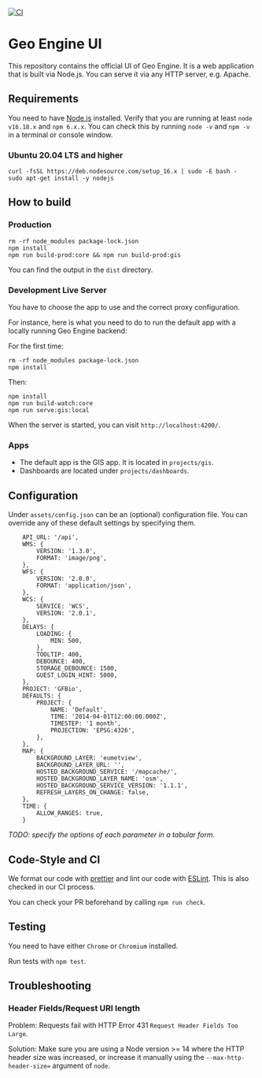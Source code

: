 [![CI](https://github.com/geo-engine/geoengine-ui/actions/workflows/ci.yml/badge.svg)](https://github.com/geo-engine/geoengine-ui/actions/workflows/ci.yml)

# Geo Engine UI

This repository contains the official UI of Geo Engine.
It is a web application that is built via Node.js.
You can serve it via any HTTP server, e.g. Apache.

## Requirements

You need to have [Node.js](https://nodejs.org) installed.
Verify that you are running at least `node v16.18.x` and `npm 6.x.x`.
You can check this by running `node -v` and `npm -v` in a terminal or console window.

### Ubuntu 20.04 LTS and higher

```
curl -fsSL https://deb.nodesource.com/setup_16.x | sudo -E bash -
sudo apt-get install -y nodejs
```

## How to build

### Production

```
rm -rf node_modules package-lock.json
npm install
npm run build-prod:core && npm run build-prod:gis
```

You can find the output in the `dist` directory.

### Development Live Server

You have to choose the app to use and the correct proxy configuration.

For instance, here is what you need to do to run the default app with a locally running Geo Engine backend:

For the first time:

```
rm -rf node_modules package-lock.json
npm install
```

Then:

```
npm install
npm run build-watch:core
npm run serve:gis:local
```

When the server is started, you can visit `http://localhost:4200/`.

### Apps

-   The default app is the GIS app. It is located in `projects/gis`.
-   Dashboards are located under `projects/dashboards`.

## Configuration

Under `assets/config.json` can be an (optional) configuration file.
You can override any of these default settings by specifying them.

```
    API_URL: '/api',
    WMS: {
        VERSION: '1.3.0',
        FORMAT: 'image/png',
    },
    WFS: {
        VERSION: '2.0.0',
        FORMAT: 'application/json',
    },
    WCS: {
        SERVICE: 'WCS',
        VERSION: '2.0.1',
    },
    DELAYS: {
        LOADING: {
            MIN: 500,
        },
        TOOLTIP: 400,
        DEBOUNCE: 400,
        STORAGE_DEBOUNCE: 1500,
        GUEST_LOGIN_HINT: 5000,
    },
    PROJECT: 'GFBio',
    DEFAULTS: {
        PROJECT: {
            NAME: 'Default',
            TIME: '2014-04-01T12:00:00.000Z',
            TIMESTEP: '1 month',
            PROJECTION: 'EPSG:4326',
        },
    },
    MAP: {
        BACKGROUND_LAYER: 'eumetview',
        BACKGROUND_LAYER_URL: '',
        HOSTED_BACKGROUND_SERVICE: '/mapcache/',
        HOSTED_BACKGROUND_LAYER_NAME: 'osm',
        HOSTED_BACKGROUND_SERVICE_VERSION: '1.1.1',
        REFRESH_LAYERS_ON_CHANGE: false,
    },
    TIME: {
        ALLOW_RANGES: true,
    }
```

_TODO: specify the options of each parameter in a tabular form._

## Code-Style and CI

We format our code with [prettier](https://prettier.io/) and lint our code with [ESLint](https://eslint.org/).
This is also checked in our CI process.

You can check your PR beforehand by calling `npm run check`.

## Testing

You need to have either `Chrome` or `Chromium` installed.

Run tests with `npm test`.

## Troubleshooting

### Header Fields/Request URI length

Problem: Requests fail with HTTP Error 431 `Request Header Fields Too Large`.

Solution: Make sure you are using a Node version >= 14 where the HTTP header size was increased, or increase it manually using the `--max-http-header-size=` argument of `node`.

